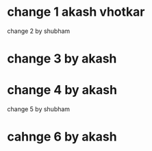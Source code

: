 # change 1 akash vhotkar
change 2 by shubham
# change 3 by akash
# change 4 by akash
change 5 by shubham
# cahnge 6 by akash
